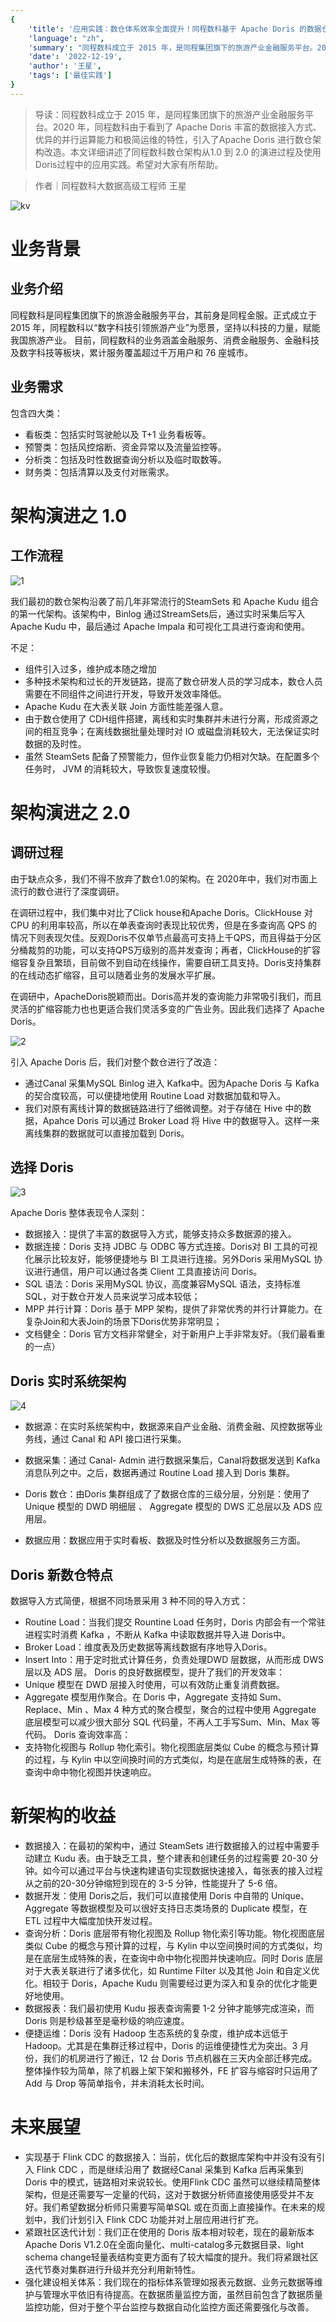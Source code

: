 ```yaml
---
{
    'title': '应用实践：数仓体系效率全面提升！同程数科基于 Apache Doris 的数据仓库建设',
    'language': "zh",
    'summary': "同程数科成立于 2015 年，是同程集团旗下的旅游产业金融服务平台。2020 年，同程数科由于看到了 Apache Doris 丰富的数据接入方式、优异的并行运算能力和极简运维的特性，引入了Apache Doris 进行数仓架构改造。本文详细讲述了同程数科数仓架构从1.0 到 2.0 的演进过程及使用Doris过程中的应用实践。",
    'date': '2022-12-19',
    'author': '王星',
    'tags': ['最佳实践']
}
---
```


<!-- 
Licensed to the Apache Software Foundation (ASF) under one
or more contributor license agreements.  See the NOTICE file
distributed with this work for additional information
regarding copyright ownership.  The ASF licenses this file
to you under the Apache License, Version 2.0 (the
"License"); you may not use this file except in compliance
with the License.  You may obtain a copy of the License at

  http://www.apache.org/licenses/LICENSE-2.0

Unless required by applicable law or agreed to in writing,
software distributed under the License is distributed on an
"AS IS" BASIS, WITHOUT WARRANTIES OR CONDITIONS OF ANY
KIND, either express or implied.  See the License for the
specific language governing permissions and limitations
under the License.
-->

> 导读：同程数科成立于 2015 年，是同程集团旗下的旅游产业金融服务平台。2020 年，同程数科由于看到了 Apache Doris 丰富的数据接入方式、优异的并行运算能力和极简运维的特性，引入了Apache Doris 进行数仓架构改造。本文详细讲述了同程数科数仓架构从1.0 到 2.0 的演进过程及使用Doris过程中的应用实践。希望对大家有所帮助。

> 作者｜同程数科大数据高级工程师 王星

![kv](/images/LY/zh/kv.png)

# 业务背景

## 业务介绍
同程数科是同程集团旗下的旅游金融服务平台，其前身是同程金服。正式成立于 2015 年，同程数科以“数字科技引领旅游产业”为愿景，坚持以科技的力量，赋能我国旅游产业。
目前，同程数科的业务涵盖金融服务、消费金融服务、金融科技及数字科技等板块，累计服务覆盖超过千万用户和 76 座城市。

## 业务需求

包含四大类：
- 看板类：包括实时驾驶舱以及 T+1 业务看板等。
- 预警类：包括风控熔断、资金异常以及流量监控等。
- 分析类：包括及时性数据查询分析以及临时取数等。
- 财务类：包括清算以及支付对账需求。

# 架构演进之 1.0

## 工作流程

![1](/images/LY/zh/1.png)

我们最初的数仓架构沿袭了前几年非常流行的SteamSets 和 Apache Kudu 组合的第一代架构。该架构中，Binlog 通过StreamSets后，通过实时采集后写入 Apache Kudu 中，最后通过 Apache Impala 和可视化工具进行查询和使用。

不足：
- 组件引入过多，维护成本随之增加
- 多种技术架构和过长的开发链路，提高了数仓研发人员的学习成本，数仓人员需要在不同组件之间进行开发，导致开发效率降低。
- Apache Kudu 在大表关联 Join 方面性能差强人意。
- 由于数仓使用了 CDH组件搭建，离线和实时集群并未进行分离，形成资源之间的相互竞争；在离线数据批量处理时对 IO 或磁盘消耗较大，无法保证实时数据的及时性。
- 虽然 SteamSets 配备了预警能力，但作业恢复能力仍相对欠缺。在配置多个任务时， JVM 的消耗较大，导致恢复速度较慢。

# 架构演进之 2.0

## 调研过程

由于缺点众多，我们不得不放弃了数仓1.0的架构。在 2020年中，我们对市面上流行的数仓进行了深度调研。

在调研过程中，我们集中对比了Click house和Apache Doris。ClickHouse 对 CPU 的利用率较高，所以在单表查询时表现比较优秀，但是在多查询高 QPS 的情况下则表现欠佳。反观Doris不仅单节点最高可支持上千QPS，而且得益于分区分桶裁剪的功能，可以支持QPS万级别的高并发查询；再者，ClickHouse的扩容缩容复杂且繁琐，目前做不到自动在线操作，需要自研工具支持。Doris支持集群的在线动态扩缩容，且可以随着业务的发展水平扩展。

在调研中，ApacheDoris脱颖而出。Doris高并发的查询能力非常吸引我们，而且灵活的扩缩容能力也也更适合我们灵活多变的广告业务。因此我们选择了 Apache Doris。

![2](/images/LY/zh/2.png)

引入 Apache Doris 后，我们对整个数仓进行了改造：
- 通过Canal 采集MySQL Binlog 进入 Kafka中。因为Apache Doris 与 Kafka 的契合度较高，可以便捷地使用 Routine Load 对数据加载和导入。
- 我们对原有离线计算的数据链路进行了细微调整。对于存储在 Hive 中的数据，Apahce Doris 可以通过 Broker Load 将 Hive 中的数据导入。这样一来离线集群的数据就可以直接加载到 Doris。

## 选择 Doris

![3](/images/LY/zh/3.png)

Apache Doris 整体表现令人深刻：
- 数据接入：提供了丰富的数据导入方式，能够支持众多数据源的接入。
- 数据连接：Doris 支持 JDBC 与 ODBC 等方式连接。Doris对 BI 工具的可视化展示比较友好，能够便捷地与 BI 工具进行连接。另外Doris 采用MySQL 协议进行通信，用户可以通过各类 Client 工具直接访问 Doris。
- SQL 语法：Doris 采用MySQL 协议，高度兼容MySQL 语法，支持标准SQL，对于数仓开发人员来说学习成本较低；
- MPP 并行计算：Doris 基于 MPP 架构，提供了非常优秀的并行计算能力。在复杂Join和大表Join的场景下Doris优势非常明显；
- 文档健全：Doris 官方文档非常健全，对于新用户上手非常友好。（我们最看重的一点）

## Doris 实时系统架构

![4](/images/LY/zh/4.png)

- 数据源：在实时系统架构中，数据源来自产业金融、消费金融、风控数据等业务线，通过 Canal 和 API 接口进行采集。

- 数据采集：通过 Canal- Admin 进行数据采集后，Canal将数据发送到 Kafka 消息队列之中。之后，数据再通过 Routine Load 接入到 Doris 集群。

- Doris 数仓：由Doris 集群组成了了数据仓库的三级分层，分别是：使用了 Unique 模型的 DWD 明细层 、 Aggregate 模型的 DWS 汇总层以及 ADS 应用层。

- 数据应用：数据应用于实时看板、数据及时性分析以及数据服务三方面。

## Doris 新数仓特点

数据导入方式简便，根据不同场景采用 3 种不同的导入方式：
- Routine Load：当我们提交 Rountine Load 任务时，Doris 内部会有一个常驻进程实时消费 Kafka ，不断从 Kafka 中读取数据并导入进 Doris中。
- Broker Load：维度表及历史数据等离线数据有序地导入Doris。
- Insert Into：用于定时批式计算任务，负责处理DWD 层数据，从而形成 DWS 层以及 ADS 层。
Doris 的良好数据模型，提升了我们的开发效率：
- Unique 模型在 DWD 层接入时使用，可以有效防止重复消费数据。
- Aggregate 模型用作聚合。在 Doris 中，Aggregate 支持如 Sum、Replace、Min 、Max 4 种方式的聚合模型，聚合的过程中使用 Aggregate 底层模型可以减少很大部分 SQL 代码量，不再人工手写Sum、Min、Max 等代码。
Doris 查询效率高：
- 支持物化视图与 Rollup 物化索引。物化视图底层类似 Cube 的概念与预计算的过程，与 Kylin 中以空间换时间的方式类似，均是在底层生成特殊的表，在查询中命中物化视图并快速响应。

# 新架构的收益

- 数据接入：在最初的架构中，通过 SteamSets 进行数据接入的过程中需要手动建立 Kudu 表。由于缺乏工具，整个建表和创建任务的过程需要 20-30 分钟。如今可以通过平台与快速构建语句实现数据快速接入，每张表的接入过程从之前的20-30分钟缩短到现在的 3-5 分钟，性能提升了 5-6 倍。
- 数据开发：使用 Doris之后，我们可以直接使用 Doris 中自带的 Unique、Aggregate 等数据模型及可以很好支持日志类场景的 Duplicate 模型，在 ETL 过程中大幅度加快开发过程。
- 查询分析：Doris 底层带有物化视图及 Rollup 物化索引等功能。物化视图底层类似 Cube 的概念与预计算的过程，与 Kylin 中以空间换时间的方式类似，均是在底层生成特殊的表，在查询中命中物化视图并快速响应。同时 Doris 底层对于大表关联进行了诸多优化，如 Runtime Filter 以及其他 Join 和自定义优化。相较于 Doris，Apache Kudu 则需要经过更为深入和复杂的优化才能更好地使用。
- 数据报表：我们最初使用 Kudu 报表查询需要 1-2 分钟才能够完成渲染，而 Doris 则是秒级甚至是毫秒级的响应速度。
- 便捷运维：Doris 没有 Hadoop 生态系统的复杂度，维护成本远低于 Hadoop。尤其是在集群迁移过程中，Doris 的运维便捷性尤为突出。3 月份，我们的机房进行了搬迁，12 台 Doris 节点机器在三天内全部迁移完成。整体操作较为简单，除了机器上架下架和搬移外，FE 扩容与缩容时只运用了 Add 与 Drop 等简单指令，并未消耗太长时间。

# 未来展望

- 实现基于 Flink CDC 的数据接入：当前，优化后的数据库架构中并没有没有引入 Flink CDC ，而是继续沿用了 数据经Canal 采集到 Kafka 后再采集到 Doris 中的模式，链路相对来说较长。使用Flink CDC 虽然可以继续精简整体架构，但是还需要写一定量的代码，这对于数据分析师直接使用感受并不友好。我们希望数据分析师只需要写简单SQL 或在页面上直接操作。在未来的规划中，我们计划引入 Flink CDC 功能并对上层应用进行扩充。
- 紧跟社区迭代计划：我们正在使用的 Doris 版本相对较老，现在的最新版本 Apache Doris V1.2.0在全面向量化、multi-catalog多元数据目录、light schema change轻量表结构变更方面有了较大幅度的提升。我们将紧跟社区迭代节奏对集群进行升级并充分利用新特性。
- 强化建设相关体系：我们现在的指标体系管理如报表元数据、业务元数据等维护与管理水平依旧有待提高。在数据质量监控方面，虽然目前包含了数据质量监控功能，但对于整个平台监控与数据自动化监控方面还需要强化与改善。
